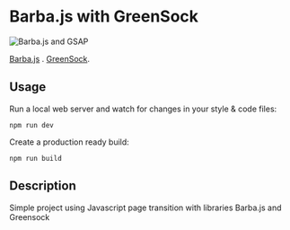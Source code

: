 # Barba.js with GreenSock

![Barba.js and GSAP](../assets/img_barba-js-gsap.png)

[Barba.js](https://barba.js.org/) . [GreenSock](https://greensock.com/?ref=7856eb).

## Usage


Run a local web server and watch for changes in your style & code files:

```
npm run dev
```

Create a production ready build:

```
npm run build
```

## Description 


Simple project using Javascript page transition with libraries Barba.js and Greensock